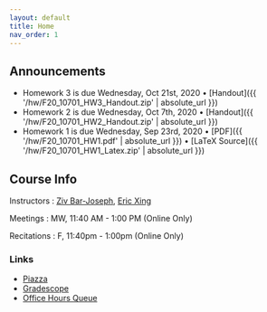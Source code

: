 ```yaml
---
layout: default
title: Home
nav_order: 1
---
```


## Announcements

* Homework 3 is due Wednesday, Oct 21st, 2020 &bull; [Handout]({{ '/hw/F20_10701_HW3_Handout.zip' | absolute_url }})
* Homework 2 is due Wednesday, Oct 7th, 2020 &bull; [Handout]({{ '/hw/F20_10701_HW2_Handout.zip' | absolute_url }})
* Homework 1 is due Wednesday, Sep 23rd, 2020 &bull; [PDF]({{ '/hw/F20_10701_HW1.pdf' | absolute_url }}) &bull; [LaTeX Source]({{ '/hw/F20_10701_HW1_Latex.zip' | absolute_url }})

## Course Info

Instructors
: [Ziv Bar-Joseph](https://www.cs.cmu.edu/~zivbj), [Eric Xing](https://www.cs.cmu.edu/~epxing)

Meetings
: MW, 11:40 AM - 1:00 PM (Online Only)

Recitations
: F, 11:40pm - 1:00pm (Online Only)

### Links

* [Piazza](https://piazza.com/cmu/fall2020/10701)
* [Gradescope](https://www.gradescope.com/courses/140926)
* [Office Hours Queue](https://cmu.ohqueue.com)
